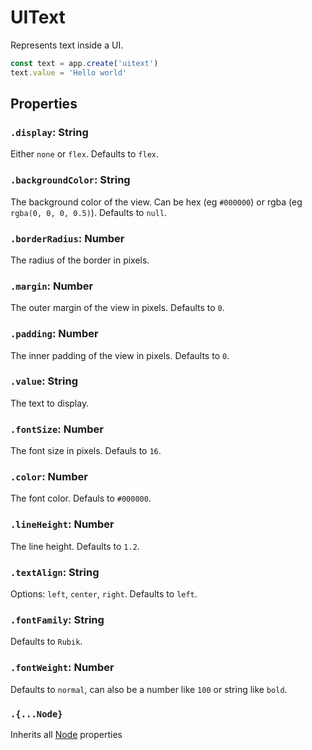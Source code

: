 # UIText

Represents text inside a UI.

```jsx
const text = app.create('uitext')
text.value = 'Hello world'
```

## Properties

### `.display`: String

Either `none` or `flex`.
Defaults to `flex`.

### `.backgroundColor`: String

The background color of the view.
Can be hex (eg `#000000`) or rgba (eg `rgba(0, 0, 0, 0.5)`).
Defaults to `null`.

### `.borderRadius`: Number

The radius of the border in pixels.

### `.margin`: Number

The outer margin of the view in pixels.
Defaults to `0`.

### `.padding`: Number

The inner padding of the view in pixels.
Defaults to `0`.

### `.value`: String

The text to display.

### `.fontSize`: Number

The font size in pixels.
Defauls to `16`.

### `.color`: Number

The font color.
Defauls to `#000000`.

### `.lineHeight`: Number

The line height.
Defaults to `1.2`.

### `.textAlign`: String

Options: `left`, `center`, `right`.
Defaults to `left`.

### `.fontFamily`: String

Defaults to `Rubik`.

### `.fontWeight`: Number

Defaults to `normal`, can also be a number like `100` or string like `bold`.

### `.{...Node}`

Inherits all [Node](/docs/ref/Node.md) properties
